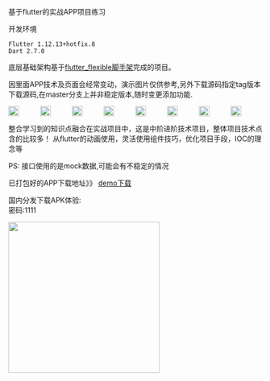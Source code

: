 基于flutter的实战APP项目练习

开发环境
```
Flutter 1.12.13+hotfix.8
Dart 2.7.0
```

底层基础架构基于[flutter_flexible脚手架](https://github.com/tec8297729/flutter_flexible "flutter_flexible脚手架")完成的项目。


因里面APP技术及页面会经常变动，演示图片仅供参考,另外下载源码指定tag版本下载源码,在master分支上并非稳定版本,随时变更添加功能.

<div style="display:flex; justify-content: space-evenly;">
<img src="https://github.com/tec8297729/jh_debug/blob/master/demo/demo1.png?raw=true" width="33%">
<img src="https://github.com/tec8297729/jh_debug/blob/master/demo/demo2.png?raw=true" width="33%">
<img src="https://github.com/tec8297729/jh_debug/blob/master/demo/demo3.png?raw=true" width="33%">
<img src="https://github.com/tec8297729/jh_debug/blob/master/demo/demo4.png?raw=true" width="33%">
<img src="https://github.com/tec8297729/jh_debug/blob/master/demo/demo5.png?raw=true" width="33%">
<img src="https://github.com/tec8297729/jh_debug/blob/master/demo/demo6.png?raw=true" width="33%">
<img src="https://github.com/tec8297729/jh_debug/blob/master/demo/demo7.png?raw=true" width="33%">
<img src="https://github.com/tec8297729/jh_debug/blob/master/demo/demo8.png?raw=true" width="33%">

</div>

整合学习到的知识点融合在实战项目中，这是中阶进阶技术项目，整体项目技术点含的比较多！
从flutter的动画使用，灵活使用组件技巧，优化项目手段，IOC的理念等

PS: 接口使用的是mock数据,可能会有不稳定的情况


已打包好的APP下载地址》》
[demo下载](https://github.com/tec8297729/shop_demo_flutter/releases)


国内分发下载APK体验: <br>
密码:1111 <br>
<div style="display:flex;">
<img src="https://github.com/tec8297729/shop_demo_flutter/blob/master/asset/QRCode_258.png?raw=true" width="300px" height="300px">
</div>